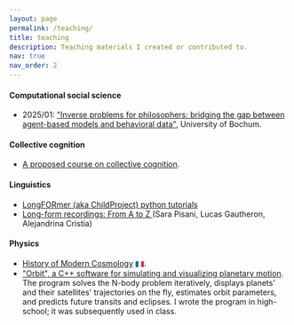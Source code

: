 ```yaml
---
layout: page
permalink: /teaching/
title: teaching
description: Teaching materials I created or contributed to.
nav: true
nav_order: 2
---
```


<h4>Computational social science</h4>
<ul>
    <li>2025/01: <a href="/assets/pdf/20250124_inverse_problems_for_philosophers_bochum.pdf">"Inverse problems for philosophers: bridging the gap between agent-based models and behavioral data"</a>, University of Bochum.</li>
</ul>

<h4>Collective cognition</h4>
<ul>
    <li><a href="/assets/pdf/collective_cognition.pdf">A proposed course on collective cognition</a>.</li>
</ul>


<h4>Linguistics</h4>    
<ul>
    <li><a href="https://github.com/LAAC-LSCP/childproject-tutorials/">LongFORmer (aka ChildProject) python tutorials</a></li>
    <li><a href="https://bookdown.org/alecristia/exelang-book/">Long-form recordings: From A to Z
     </a>(Sara Pisani, Lucas Gautheron, Alejandrina Cristia)</li>
</ul>

<h4>Physics</h4>
<ul>
    <li><a href="http://cosmology.education">History of Modern Cosmology</a> <img src="/assets/img/FR.webp" style="vertical-align: middle;" width="16px" />. </li>
    <li><a href="http://orbit.sciencestechniques.fr/">"Orbit", a C++ software for simulating and visualizing planetary motion</a>. The program solves the N-body problem iteratively, displays planets' and their satellites' trajectories on the fly, estimates orbit parameters, and predicts future transits and eclipses. I wrote the program in high-school; it was subsequently used in class.</li>
</ul>

